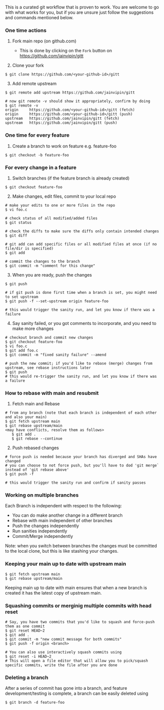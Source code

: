 This is a curated git workflow that is proven to work. You are welcome to go with what works for you, but if you are unsure just follow the suggestions and commands mentioned below.

### One time actions

1. Fork main repo (on github.com)
   - This is done by clicking on the `Fork` button on https://github.com/jainvipin/gitt

2. Clone your fork
```
$ git clone https://github.com/<your-github-id>/gitt
```

3. Add remote upstream
```
$ git remote add upstream https://github.com/jainvipin/gitt

# now git remote -v should show it appropriately, confirm by doing
$ git remote -v
origin     https://github.com/<your-github-id>/gitt (fetch)
origin     https://github.com/<your-github-id>/gitt (push)
upstream   https://github.com/jainvipin/gitt (fetch)
upstream   https://github.com/jainvipin/gitt (push)
```

### One time for every feature

1. Create a branch to work on feature e.g. feature-foo
```
$ git checkout -b feature-foo
```

### For every change in a feature

1. Switch branches (if the feature branch is already created)
```
$ git checkout feature-foo
```

2. Make changes, edit files, commit to your local repo
```
# make your edits to one or more files in the repo
$ vi foo.c

# check status of all modified/added files
$ git status

# check the diffs to make sure the diffs only contain intended changes
$ git diff

# git add can add specific files or all modified files at once (if no file/dir is specified)
$ git add

# commit the changes to the branch
$ git commit -m "comment for this change"
```

3. When you are ready, push the changes
```
$ git push

# if git push is done first time when a branch is set, you might need to set upstream
$ git push -f --set-upstream origin feature-foo

# this would trigger the sanity run, and let you know if there was a failure
```

4. Say sanity failed, or you got comments to incorporate, and you need to make more changes
```
# checkout branch and commit new changes
$ git checkout feature-foo
$ vi foo.c
$ git add foo.c
$ git commit -m "fixed sanity failure" --amend

# push the new commit; if you'd like to rebase (merge) changes from upstream, see rebase instructions later
$ git push
# this would re-trigger the sanity run, and let you know if there was a failure
```

### How to rebase with main and resubmit

1. Fetch main and Rebase
```
# from any branch (note that each branch is independent of each other and also your main)
$ git fetch upstream main
$ git rebase upstream/main
<may have conflicts, resolve them as follows>
   $ git add .
   $ git rebase --continue
```

2. Push rebased changes
```
# force push is needed because your branch has diverged and SHAs have changed
# you can choose to not force push, but you'll have to dod 'git merge` instead of 'git rebase above'
$ git push -f
    
# this would trigger the sanity run and confirm if sanity passes
```

### Working on multiple branches
Each Branch is independent with respect to the following:
  - You can do make another change in a different branch
  - Rebase with main independent of other branches
  - Push the changes independently
  - Run sanities independently
  - Commit/Merge independently

Note: when you switch between branches the changes must be committed to the local clone, but this is like stashing your changes.

### Keeping your main up to date with upstream main
```
$ git fetch upstream main
$ git rebase upstream/main
```
Keeping main up to date with main ensures that when a new branch is created it has the latest copy of upstream main.

### Squashing commits or merginig multiple commits with head reset
```
# Say, you have two commits that you'd like to squash and force-push them as one commit
$ git reset HEAD~2
$ git add .
$ git commit -m "new commit message for both commits"
$ git push -f origin <branch>

# You can also use interactively squash commits using 
$ git reset -i HEAD~2
# This will open a file editor that will allow you to pick/squash specific commits, write the file after you are done
```

### Deleting a branch
After a series of commit has gone into a branch, and feature development/testing is complete, a branch can be easily deleted using
```
$ git branch -d feature-foo
```